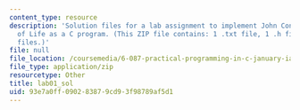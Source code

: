 ```yaml
---
content_type: resource
description: 'Solution files for a lab assignment to implement John Conway''s Game
  of Life as a C program. (This ZIP file contains: 1 .txt file, 1 .h file and 4 .c
  files.)'
file: null
file_location: /coursemedia/6-087-practical-programming-in-c-january-iap-2010/93e7a0ff090283879cd93f98789af5d1_lab01_sol.zip
file_type: application/zip
resourcetype: Other
title: lab01_sol
uid: 93e7a0ff-0902-8387-9cd9-3f98789af5d1
---
```

